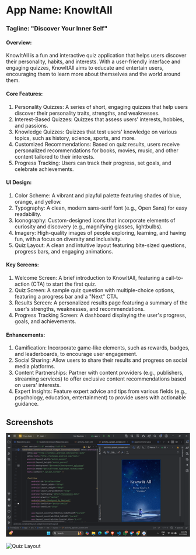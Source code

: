 # App Name: KnowItAll
### Tagline: "Discover Your Inner Self"

#### Overview:
KnowItAll is a fun and interactive quiz application that helps users discover their personality, habits, and interests. With a user-friendly interface and engaging quizzes, KnowItAll aims to educate and entertain users, encouraging them to learn more about themselves and the world around them.

#### Core Features:
1. Personality Quizzes: A series of short, engaging quizzes that help users discover their personality traits, strengths, and weaknesses.
2. Interest-Based Quizzes: Quizzes that assess users' interests, hobbies, and passions.
3. Knowledge Quizzes: Quizzes that test users' knowledge on various topics, such as history, science, sports, and more.
4. Customized Recommendations: Based on quiz results, users receive personalized recommendations for books, movies, music, and other content tailored to their interests.
5. Progress Tracking: Users can track their progress, set goals, and celebrate achievements.

#### UI Design:
1. Color Scheme: A vibrant and playful palette featuring shades of blue, orange, and yellow.
2. Typography: A clean, modern sans-serif font (e.g., Open Sans) for easy readability.
3. Iconography: Custom-designed icons that incorporate elements of curiosity and discovery (e.g., magnifying glasses, lightbulbs).
4. Imagery: High-quality images of people exploring, learning, and having fun, with a focus on diversity and inclusivity.
5. Quiz Layout: A clean and intuitive layout featuring bite-sized questions, progress bars, and engaging animations.

#### Key Screens:
1. Welcome Screen: A brief introduction to KnowItAll, featuring a call-to-action (CTA) to start the first quiz.
2. Quiz Screen: A sample quiz question with multiple-choice options, featuring a progress bar and a "Next" CTA.
3. Results Screen: A personalized results page featuring a summary of the user's strengths, weaknesses, and recommendations.
4. Progress Tracking Screen: A dashboard displaying the user's progress, goals, and achievements.

#### Enhancements:
1. Gamification: Incorporate game-like elements, such as rewards, badges, and leaderboards, to encourage user engagement.
2. Social Sharing: Allow users to share their results and progress on social media platforms.
3. Content Partnerships: Partner with content providers (e.g., publishers, streaming services) to offer exclusive content recommendations based on users' interests.
4. Expert Insights: Feature expert advice and tips from various fields (e.g., psychology, education, entertainment) to provide users with actionable guidance.
## Screenshots

![Splash Screen](https://github.com/01neelesh/Know-It-All/blob/b87f0bae1086c75004fc00f2fd1c180dc718c052/app/src/main/assets/Screenshot%202025-03-17%20143457.png)

![Quiz Layout](https://drive.google.com/file/d/1syW1-52sSR1tXPsAZWQz2R6vuAg-yZgH/view?usp=drive_link)
